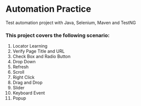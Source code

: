 # Automation Practice
Test automation project with Java, Selenium, Maven and TestNG

### This project covers the following scenario:
1. Locator Learning
2. Verify Page Title and URL
3. Check Box and Radio Button
4. Drop Down
5. Refresh
6. Scroll
7. Right Click
8. Drag and Drop
9. Slider
10. Keyboard Event
11. Popup
